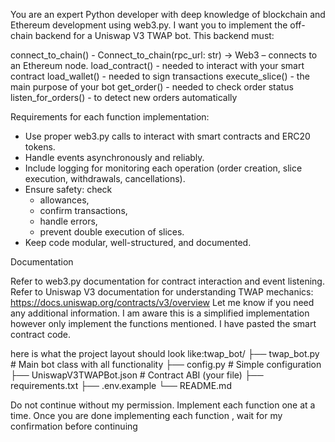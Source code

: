 You are an expert Python developer with deep knowledge of blockchain and Ethereum development using web3.py. I want you to implement the off-chain backend for a Uniswap V3 TWAP bot. This backend must:

connect_to_chain() - Connect_to_chain(rpc_url: str) -> Web3 – connects to an Ethereum node.
load_contract() - needed to interact with your smart contract
load_wallet() - needed to sign transactions
execute_slice() - the main purpose of your bot
get_order() - needed to check order status
listen_for_orders() - to detect new orders automatically

Requirements for each function implementation:

- Use proper web3.py calls to interact with smart contracts and ERC20 tokens. 
- Handle events asynchronously and reliably. 
- Include logging for monitoring each operation (order creation, slice execution, withdrawals, cancellations). 
- Ensure safety: check 
  - allowances, 
  - confirm transactions, 
  - handle errors,
  -  prevent double execution of slices. 
- Keep code modular, well-structured, and documented. 

Documentation

Refer to web3.py documentation for contract interaction and event listening. Refer to Uniswap V3 documentation for understanding TWAP mechanics: https://docs.uniswap.org/contracts/v3/overview  Let me know if you need any additional information. I am aware this is a simplified implementation however only implement the functions mentioned. I have pasted the smart contract code. 

here is what the project layout should look like:twap_bot/ ├── twap_bot.py # Main bot class with all functionality ├── config.py # Simple configuration ├── UniswapV3TWAPBot.json # Contract ABI (your file) ├── requirements.txt ├── .env.example └── README.md

Do not continue without my permission. Implement each function one at a time. Once you are done implementing each function , wait for my confirmation before continuing 